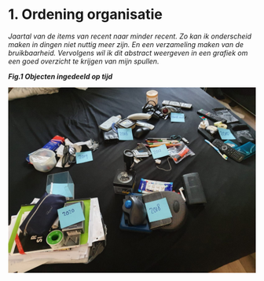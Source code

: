 # 1. Ordening organisatie

_Jaartal van de items van recent naar minder recent. Zo kan ik onderscheid maken in dingen niet nuttig meer zijn. En een verzameling maken van de bruikbaarheid. Vervolgens wil ik dit   abstract weergeven in een grafiek om een goed overzicht te krijgen van mijn spullen._ 

 _**Fig.1 Objecten ingedeeld op tijd**_

![](../../.gitbook/assets/whatsapp-image-2020-09-11-at-11.08.46.jpeg)

